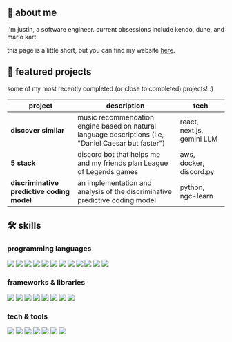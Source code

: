 ## 🚀 about me  
i'm justin, a software engineer. current obsessions include kendo, dune, and mario kart.

this page is a little short, but you can find my website [here](https://justin-hisung-lee.dev/).

## 🌟 featured projects

some of my most recently completed (or close to completed) projects! :)

| project | description | tech |
|---------|-------------|------|
| **discover similar** | music recommendation engine based on natural language descriptions (i.e, "Daniel Caesar but faster") | react, next.js, gemini LLM |
| **5 stack** | discord bot that helps me and my friends plan League of Legends games | aws, docker, discord.py |
| **discriminative predictive coding model** | an implementation and analysis of the discriminative predictive coding model | python, ngc-learn |

## 🛠️ skills 

### programming languages  
<p align="left">
  <img src="https://img.shields.io/badge/Java-323E48?style=for-the-badge&logo=java&logoColor=F89820" />
  <img src="https://img.shields.io/badge/Go-008080?style=for-the-badge&logo=go&logoColor=00ADD8" />
  <img src="https://img.shields.io/badge/Python-323E48?style=for-the-badge&logo=python&logoColor=3776AB" />
  <img src="https://img.shields.io/badge/C-008080?style=for-the-badge&logo=c&logoColor=A8B9CC" />
  <img src="https://img.shields.io/badge/C%23-323E48?style=for-the-badge&logo=c-sharp&logoColor=239120" />
  <img src="https://img.shields.io/badge/Lisp-008080?style=for-the-badge&logo=gnu&logoColor=FFFFFF" />
  <img src="https://img.shields.io/badge/HTML5-323E48?style=for-the-badge&logo=html5&logoColor=E34F26" />
  <img src="https://img.shields.io/badge/CSS3-008080?style=for-the-badge&logo=css3&logoColor=1572B6" />
  <img src="https://img.shields.io/badge/JavaScript-323E48?style=for-the-badge&logo=javascript&logoColor=F7DF1E" />
  <img src="https://img.shields.io/badge/TypeScript-008080?style=for-the-badge&logo=typescript&logoColor=3178C6" />
  <img src="https://img.shields.io/badge/Swift-323E48?style=for-the-badge&logo=swift&logoColor=FA7343" />
  <img src="https://img.shields.io/badge/Kotlin-008080?style=for-the-badge&logo=kotlin&logoColor=7F52FF" />
</p>

### frameworks & libraries  
<p align="left">
  <img src="https://img.shields.io/badge/QuickFixGo-323E48?style=for-the-badge" />
  <img src="https://img.shields.io/badge/Microsoft_Bot_Framework-008080?style=for-the-badge" />
  <img src="https://img.shields.io/badge/React-323E48?style=for-the-badge&logo=react&logoColor=61DAFB" />
  <img src="https://img.shields.io/badge/Node.js-008080?style=for-the-badge&logo=nodedotjs&logoColor=FFFFFF" />
  <img src="https://img.shields.io/badge/Next.js-323E48?style=for-the-badge&logo=nextdotjs&logoColor=FFFFFF" />
  <img src="https://img.shields.io/badge/Flask-008080?style=for-the-badge&logo=flask&logoColor=000000" />
  <img src="https://img.shields.io/badge/NumPy-323E48?style=for-the-badge&logo=numpy&logoColor=013243" />
  <img src="https://img.shields.io/badge/Pandas-008080?style=for-the-badge&logo=pandas&logoColor=150458" />
</p>

### tech & tools  
<p align="left">
  <img src="https://img.shields.io/badge/FIX_Protocol-323E48?style=for-the-badge" />
  <img src="https://img.shields.io/badge/Git-008080?style=for-the-badge&logo=git&logoColor=F05032" />
  <img src="https://img.shields.io/badge/Vim-323E48?style=for-the-badge&logo=vim&logoColor=green" />
  <img src="https://img.shields.io/badge/Linux-008080?style=for-the-badge&logo=linux&logoColor=FCC624" />
  <img src="https://img.shields.io/badge/MacOS-323E48?style=for-the-badge&logo=apple&logoColor=FFFFFF" />
  <img src="https://img.shields.io/badge/Windows-008080?style=for-the-badge&logo=windows&logoColor=00A4EF" />
  <img src="https://img.shields.io/badge/Supabase-323E48?style=for-the-badge&logo=supabase&logoColor=3ECF8E" />
</p>
